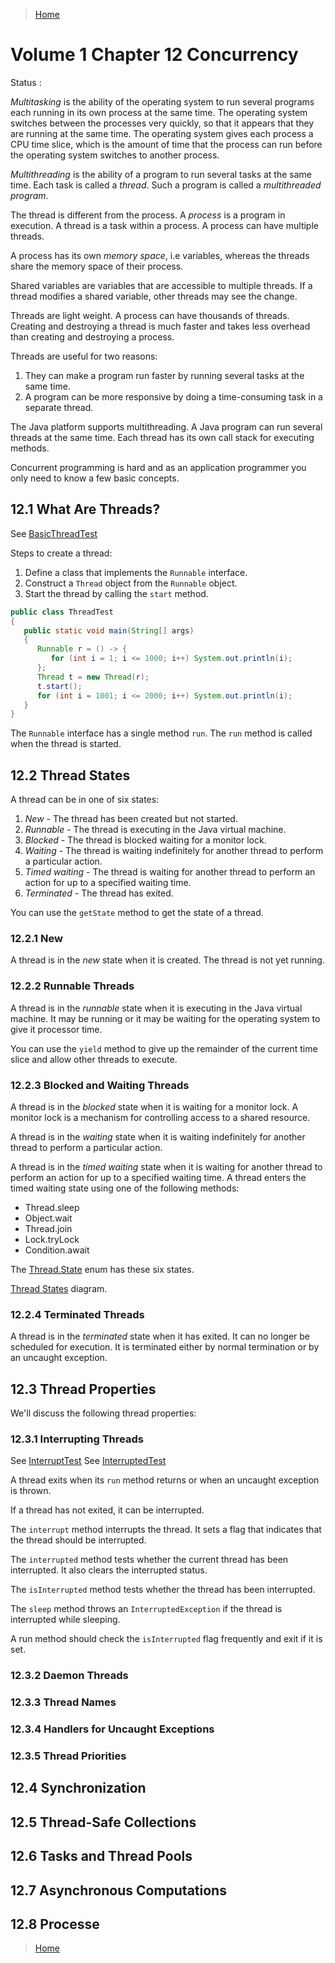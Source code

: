 >[Home](Home.md)

# Volume 1 Chapter 12 Concurrency   

Status : 

*Multitasking* is the ability of the operating system to run several programs each running in its own process at the same time. The operating system switches between the processes very quickly, so that it appears that they are running at the same time. The operating system gives each process a CPU time slice, which is the amount of time that the process can run before the operating system switches to another process.

*Multithreading* is the ability of a program to run several tasks at the same time. Each task is called a *thread*. Such a program is called a *multithreaded program*.

The thread is different from the process. A *process* is a program in execution. A thread is a task within a process. A process can have multiple threads. 

A process has its own *memory space*, i.e variables, whereas the threads share the memory space of their process.

Shared variables are variables that are accessible to multiple threads. If a thread modifies a shared variable, other threads may see the change. 

Threads are light weight. A process can have thousands of threads. Creating and destroying a thread is much faster and takes less overhead than creating and destroying a process.

Threads are useful for two reasons:
1. They can make a program run faster by running several tasks at the same time.
2. A program can be more responsive by doing a time-consuming task in a separate thread.

The Java platform supports multithreading. A Java program can run several threads at the same time. Each thread has its own call stack for executing methods.

Concurrent programming is hard and as an application programmer you only need to know a few basic concepts.


## 12.1 What Are Threads?

See [BasicThreadTest](../book-code/corejava/v1ch12/pawarv/BasicThreadTest.java)

Steps to create a thread:
1. Define a class that implements the `Runnable` interface.
2. Construct a `Thread` object from the `Runnable` object.
3. Start the thread by calling the `start` method.

```java
public class ThreadTest
{
   public static void main(String[] args)
   {
      Runnable r = () -> {
         for (int i = 1; i <= 1000; i++) System.out.println(i);
      };
      Thread t = new Thread(r);
      t.start();
      for (int i = 1001; i <= 2000; i++) System.out.println(i);
   }
}
```

The `Runnable` interface has a single method `run`. The `run` method is called when the thread is started.


## 12.2 Thread States

A thread can be in one of six states:
1. *New* - The thread has been created but not started.
2. *Runnable* - The thread is executing in the Java virtual machine.
3. *Blocked* - The thread is blocked waiting for a monitor lock.
4. *Waiting* - The thread is waiting indefinitely for another thread to perform a particular action.
5. *Timed waiting* - The thread is waiting for another thread to perform an action for up to a specified waiting time.
6. *Terminated* - The thread has exited.

You can use the `getState` method to get the state of a thread.

### 12.2.1 New

A thread is in the *new* state when it is created. The thread is not yet running. 

### 12.2.2 Runnable Threads

A thread is in the *runnable* state when it is executing in the Java virtual machine. It may be running or it may be waiting for the operating system to give it processor time.

You can use the `yield` method to give up the remainder of the current time slice and allow other threads to execute. 

### 12.2.3 Blocked and Waiting Threads

A thread is in the *blocked* state when it is waiting for a monitor lock. A monitor lock is a mechanism for controlling access to a shared resource.

A thread is in the *waiting* state when it is waiting indefinitely for another thread to perform a particular action.

A thread is in the *timed waiting* state when it is waiting for another thread to perform an action for up to a specified waiting time. A thread enters the timed waiting state using one of the following methods:
   - Thread.sleep
   - Object.wait
   - Thread.join
   - Lock.tryLock
   - Condition.await
  
The [Thread.State](https://docs.oracle.com/en/java/javase/17/docs/api/java.base/java/lang/Thread.State.html) enum has these six states.

[Thread States](../assets/diagrams/ThreadStates.excalidraw) diagram.


### 12.2.4 Terminated Threads

A thread is in the *terminated* state when it has exited. It can no longer be scheduled for execution. It is terminated either by normal termination or by an uncaught exception.

## 12.3 Thread Properties


We'll discuss the following thread properties:

### 12.3.1 Interrupting Threads

See [InterruptTest](../book-code/corejava/v1ch12/pawarv/InterruptTest.java)
See [InterruptedTest](../book-code/corejava/v1ch12/pawarv/InterruptedTest.java)

A thread exits when its `run` method returns or when an uncaught exception is thrown.

If a thread has not exited, it can be interrupted.

The `interrupt` method interrupts the thread. It sets a flag that indicates that the thread should be interrupted. 

The `interrupted` method tests whether the current thread has been interrupted. It also clears the interrupted status.


The `isInterrupted` method tests whether the thread has been interrupted. 

The `sleep` method throws an `InterruptedException` if the thread is interrupted while sleeping.

A run method should check the `isInterrupted` flag frequently and exit if it is set.



### 12.3.2 Daemon Threads
### 12.3.3 Thread Names
### 12.3.4 Handlers for Uncaught Exceptions
### 12.3.5 Thread Priorities


## 12.4 Synchronization
## 12.5 Thread-Safe Collections
## 12.6 Tasks and Thread Pools
## 12.7 Asynchronous Computations
## 12.8 Processe

>[Home](HOME.md)
